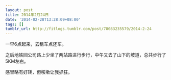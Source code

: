 ```yaml
---
layout: post
title: 2014年2月24日
date: '2014-02-28T13:28:09+08:00'
tags: []
tumblr_url: http://fitlogs.tumblr.com/post/78083235579/2014-2-24
---
```

一早6点起来，去租车点还车。

之后地铁回公司路上少坐了两站路进行步行，中午又去了山下的坡道，总共步行了5KM左右。

感冒略有好转，但咳嗽让我抓狂。

